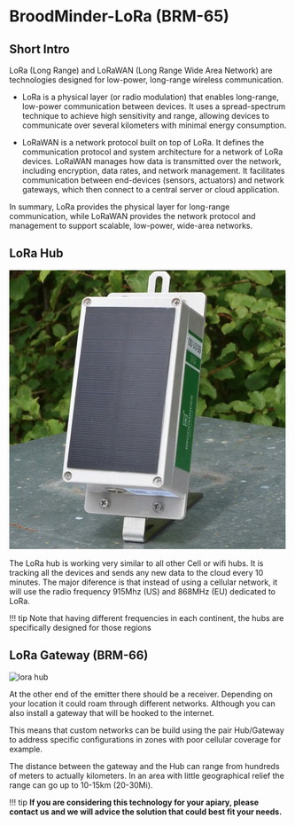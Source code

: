 
# BroodMinder-LoRa (BRM-65)

## Short Intro
LoRa (Long Range) and LoRaWAN (Long Range Wide Area Network) are technologies designed for low-power, long-range wireless communication.

- LoRa is a physical layer (or radio modulation) that enables long-range, low-power communication between devices. It uses a spread-spectrum technique to achieve high sensitivity and range, allowing devices to communicate over several kilometers with minimal energy consumption.

- LoRaWAN is a network protocol built on top of LoRa. It defines the communication protocol and system architecture for a network of LoRa devices. LoRaWAN manages how data is transmitted over the network, including encryption, data rates, and network management. It facilitates communication between end-devices (sensors, actuators) and network gateways, which then connect to a central server or cloud application.

In summary, LoRa provides the physical layer for long-range communication, while LoRaWAN provides the network protocol and management to support scalable, low-power, wide-area networks.

## LoRa Hub

![lora hub](../assets/60_hubs.assets/lora/lora_hub.png)

The LoRa hub is working very similar to all other Cell or wifi hubs. It is tracking all the devices and sends any new data to the cloud every 10 minutes. The major diference is that instead of using a cellular network, it will use the radio frequency 915Mhz (US) and 868MHz (EU) dedicated to LoRa.

!!! tip
    Note that having different frequencies in each continent, the hubs are specifically designed for those regions

## LoRa Gateway (BRM-66)

![lora hub](../assets/60_hubs.assets/lora/Rak_Gateway.png)

At the other end of the emitter there should be a receiver. Depending on your location it could roam through different networks. Although you can also install a gateway that will be hooked to the internet.

This means that custom networks can be build using the pair Hub/Gateway to address specific configurations in zones with poor cellular coverage for example. 

The distance between the gateway and the Hub can range from hundreds of meters to actually kilometers. In an area with little geographical relief the range can go up to 10-15km (20-30Mi).


!!! tip
    **If you are considering this technology for your apiary, please contact us and we will advice the solution that could best fit your needs.**
